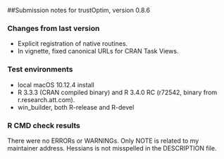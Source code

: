 ##Submission notes for trustOptim, version 0.8.6

### Changes from last version

-  Explicit registration of native routines.
-  In vignette, fixed canonical URLs for CRAN Task Views.

### Test environments

-  local macOS 10.12.4 install
-  R 3.3.3 (CRAN compiled binary) and R 3.4.0 RC  (r72542, binary from r.research.att.com).
-  win_builder, both R-release and R-devel


### R CMD check results
There were no ERRORs or WARNINGs.  Only NOTE is related to my
maintainer address.  Hessians is not misspelled in the DESCRIPTION
file.




